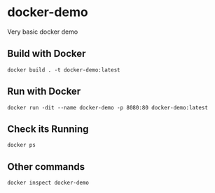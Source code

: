 # docker-demo
Very basic docker demo

## Build with Docker

`docker build . -t docker-demo:latest`

## Run with Docker

`docker run -dit --name docker-demo -p 8080:80 docker-demo:latest`

## Check its Running

`docker ps`

## Other commands

`docker inspect docker-demo`